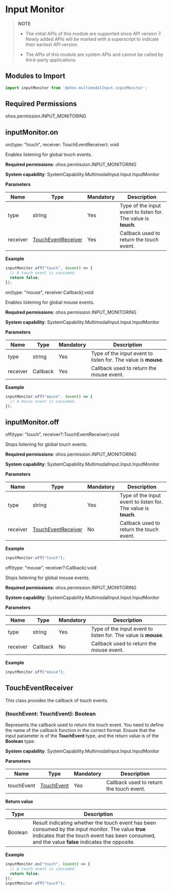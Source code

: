 # Input Monitor


> **NOTE**<br>
> - The initial APIs of this module are supported since API version 7. Newly added APIs will be marked with a superscript to indicate their earliest API version.
>
> - The APIs of this module are system APIs and cannot be called by third-party applications.


## Modules to Import


```js
import inputMonitor from '@ohos.multimodalInput.inputMonitor';
```


## Required Permissions

ohos.permission.INPUT_MONITORING


## inputMonitor.on

on(type: "touch", receiver: TouchEventReceiver): void

Enables listening for global touch events.

**Required permissions**: ohos.permission.INPUT_MONITORING

**System capability**: SystemCapability.MultimodalInput.Input.InputMonitor

**Parameters**

| Name    | Type                                     | Mandatory| Description                           |
| -------- | ----------------------------------------- | ---- | ------------------------------- |
| type     | string                                    | Yes  | Type of the input event to listen for. The value is **touch**.|
| receiver | [TouchEventReceiver](#toucheventreceiver) | Yes  | Callback used to return the touch event.         |

  **Example**

```js
inputMonitor.off("touch", (event) => {
  // A touch event is consumed.
  return false;
});
```

on(type: "mouse", receiver:Callback<MouseEvent>):void

Enables listening for global mouse events.

**Required permissions**: ohos.permission.INPUT_MONITORING

**System capability**: SystemCapability.MultimodalInput.Input.InputMonitor

**Parameters**

| Name    | Type                | Mandatory| Description                           |
| -------- | -------------------- | ---- | ------------------------------- |
| type     | string               | Yes  | Type of the input event to listen for. The value is **mouse**.|
| receiver | Callback<MouseEvent> | Yes  | Callback used to return the mouse event.         |

  **Example**

```js
inputMonitor.off("mouse", (event) => {
  // A mouse event is consumed.
});
```



## inputMonitor.off

off(type: "touch", receiver?:TouchEventReceiver):void

Stops listening for global touch events.

**Required permissions**: ohos.permission.INPUT_MONITORING

**System capability**: SystemCapability.MultimodalInput.Input.InputMonitor

**Parameters**

| Name    | Type                                     | Mandatory| Description                           |
| -------- | ----------------------------------------- | ---- | ------------------------------- |
| type     | string                                    | Yes  | Type of the input event to listen for. The value is **touch**.|
| receiver | [TouchEventReceiver](#toucheventreceiver) | No  | Callback used to return the touch event.         |

  **Example**

```js
inputMonitor.off("touch");
```

off(type: "mouse", receiver?:Callback<MouseEvent>):void

Stops listening for global mouse events.

**Required permissions**: ohos.permission.INPUT_MONITORING

**System capability**: SystemCapability.MultimodalInput.Input.InputMonitor

**Parameters**

| Name    | Type                | Mandatory| Description                           |
| -------- | -------------------- | ---- | ------------------------------- |
| type     | string               | Yes  | Type of the input event to listen for. The value is **mouse**.|
| receiver | Callback<MouseEvent> | No  | Callback used to return the mouse event.         |

**Example**

```js
inputMonitor.off("mouse");
```



## TouchEventReceiver

This class provides the callback of touch events.


### (touchEvent: TouchEvent): Boolean

Represents the callback used to return the touch event. You need to define the name of the callback function in the correct format. Ensure that the input parameter is of the **TouchEvent** type, and the return value is of the **Boolean** type.

**System capability**: SystemCapability.MultimodalInput.Input.InputMonitor

**Parameters**

| Name        | Type                                      | Mandatory  | Description                                      |
| ---------- | ---------------------------------------- | ---- | ---------------------------------------- |
| touchEvent | [TouchEvent](../arkui-js/js-components-common-events.md) | Yes   | Callback used to return the touch event.|

**Return value**

| Type     | Description                                    |
| ------- | -------------------------------------- |
| Boolean | Result indicating whether the touch event has been consumed by the input monitor. The value **true** indicates that the touch event has been consumed, and the value **false** indicates the opposite.|

  **Example**

```js
inputMonitor.on("touch", (event) => {
  // A touch event is consumed.
  return false;
});
inputMonitor.off("touch");
```
